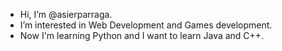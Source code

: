 - Hi, I’m @asierparraga.
- I’m interested in Web Development and Games development.
- Now I'm learning Python and I want to learn Java and C++.

<!---
asierparraga/asierparraga is a ✨ special ✨ repository because its `README.md` (this file) appears on your GitHub profile.
You can click the Preview link to take a look at your changes.
--->
